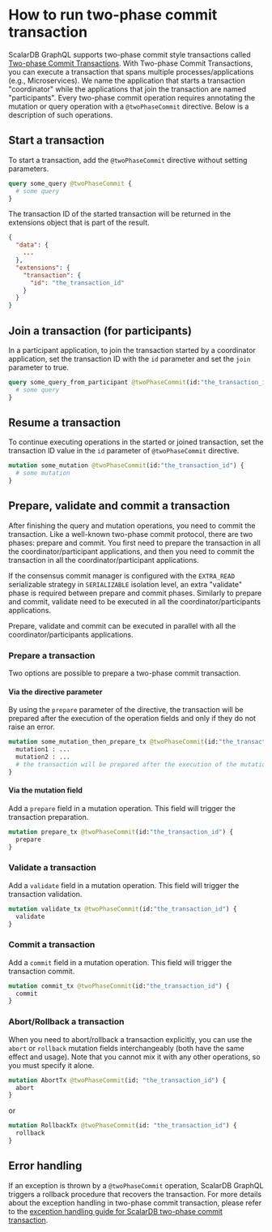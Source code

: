 # How to run two-phase commit transaction

ScalarDB GraphQL supports two-phase commit style transactions
called [Two-phase Commit Transactions](https://github.com/scalar-labs/scalardb/blob/master/docs/two-phase-commit-transactions.md).
With Two-phase Commit Transactions, you can execute a transaction that spans multiple
processes/applications (e.g., Microservices).
We name the application that starts a transaction "coordinator" while the applications that
join the transaction are named "participants".
Every two-phase commit operation requires annotating the mutation or query operation with
a `@twoPhaseCommit` directive. Below is a description of such operations.

## Start a transaction

To start a transaction, add the `@twoPhaseCommit` directive without setting parameters.

```graphql
query some_query @twoPhaseCommit {
  # some query
}
```

The transaction ID of the started transaction will be returned in the extensions object that is part
of the result.

```json
{
  "data": {
    ...
  },
  "extensions": {
    "transaction": {
      "id": "the_transaction_id"
    }
  }
}
```

## Join a transaction (for participants)

In a participant application, to join the transaction started by a coordinator application, set the
transaction ID with the `id` parameter and set the `join` parameter to true.

```graphql
query some_query_from_participant @twoPhaseCommit(id:"the_transaction_id", join:true) {
  # some query
}
```

## Resume a transaction

To continue executing operations in the started or joined transaction, set the transaction ID value in
the `id` parameter of `@twoPhaseCommit` directive.

```graphql
mutation some_mutation @twoPhaseCommit(id:"the_transaction_id") {
  # some mutation
}
```

## Prepare, validate and commit a transaction

After finishing the query and mutation operations, you need to commit the transaction. Like a
well-known
two-phase commit protocol, there are two phases: prepare and commit.
You first need to prepare the transaction in all the coordinator/participant applications, and then
you
need to commit the transaction in all the coordinator/participant applications.

If the consensus commit manager is configured with the `EXTRA_READ` serializable strategy
in `SERIALIZABLE` isolation level, an extra "validate" phase is required between prepare and
commit phases.
Similarly to prepare and commit, validate need to be executed in all the coordinator/participants
applications.

Prepare, validate and commit can be executed in parallel with all the coordinator/participants
applications.

### Prepare a transaction

Two options are possible to prepare a two-phase commit transaction.

#### Via the directive parameter

By using the `prepare` parameter of the directive, the transaction will be prepared after the
execution of the operation fields and only if they do not raise an error.

```graphql
mutation some_mutation_then_prepare_tx @twoPhaseCommit(id:"the_transaction_id", prepare:true) {
  mutation1 : ...
  mutation2 : ...
  # the transaction will be prepared after the execution of the mutation1 and mutation2 fields
}
```

#### Via the mutation field

Add a `prepare` field in a mutation operation. This field will trigger the transaction
preparation.

```graphql
mutation prepare_tx @twoPhaseCommit(id:"the_transaction_id") {
  prepare
}
```

### Validate a transaction

Add a `validate` field in a mutation operation. This field will trigger the transaction
validation.

```graphql
mutation validate_tx @twoPhaseCommit(id:"the_transaction_id") {
  validate
}
```

### Commit a transaction

Add a `commit` field in a mutation operation. This field will trigger the transaction commit.

```graphql
mutation commit_tx @twoPhaseCommit(id:"the_transaction_id") {
  commit
}
```

### Abort/Rollback a transaction

When you need to abort/rollback a transaction explicitly, you can use the `abort` or `rollback`
mutation fields interchangeably (both have the same effect and usage). Note that you cannot mix it
with any other operations, so you must specify it alone.

```graphql
mutation AbortTx @twoPhaseCommit(id: "the_transaction_id") {
  abort
}
```

or

```graphql
mutation RollbackTx @twoPhaseCommit(id: "the_transaction_id") {
  rollback
}
```

## Error handling

If an exception is thrown by a `@twoPhaseCommit` operation, ScalarDB GraphQL triggers a rollback procedure that recovers the transaction.
For more details about the exception handling in two-phase commit transaction, please refer to
the [exception handling guide for ScalarDB two-phase commit transaction](https://github.com/scalar-labs/scalardb/blob/master/docs/two-phase-commit-transactions.md#handle-exceptions).